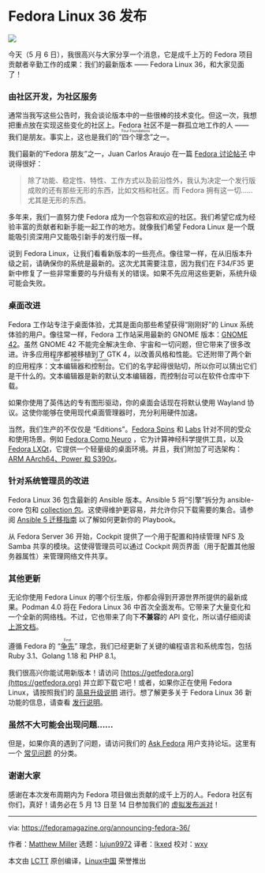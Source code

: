 [#]: subject: "Announcing Fedora Linux 36"
[#]: via: "https://fedoramagazine.org/announcing-fedora-36/"
[#]: author: "Matthew Miller https://fedoramagazine.org/author/mattdm/"
[#]: collector: "lujun9972"
[#]: translator: "lkxed"
[#]: reviewer: "wxy"
[#]: publisher: "wxy"
[#]: url: "https://linux.cn/article-14579-1.html"

Fedora Linux 36 发布
======

![](https://img.linux.net.cn/data/attachment/album/202205/11/162224g07rzfbbniwbrgbn.jpg)

今天（5 月 6 日），我很高兴与大家分享一个消息，它是成千上万的 Fedora 项目贡献者辛勤工作的成果：我们的最新版本 —— Fedora Linux 36，和大家见面了！

### 由社区开发，为社区服务

通常当我写这些公告时，我会谈论版本中的一些很棒的技术变化。但这一次，我想把重点放在实现这些变化的社区上。Fedora 社区不是一群孤立地工作的人 —— 我们是朋友。事实上，这也是我们的“<ruby>四个理念<rt>Four Foundations</rt></ruby>”之一。

我们最新的“Fedora 朋友”之一，Juan Carlos Araujo 在一篇 [Fedora 讨论帖子][2] 中说得很好：

> 除了功能、稳定性、特性、工作方式以及前沿性外，我认为决定一个发行版成败的还有那些无形的东西，比如文档和社区。而 Fedora 拥有这一切……尤其是无形的东西。

多年来，我们一直努力使 Fedora 成为一个包容和欢迎的社区。我们希望它成为经验丰富的贡献者和新手能一起工作的地方。就像我们希望 Fedora Linux 是一个既能吸引资深用户又能吸引新手的发行版一样。

说到 Fedora Linux，让我们看看新版本的一些亮点。像往常一样，在从旧版本升级之前，请确保你的系统是最新的。这次尤其需要注意，因为我们在 F34/F35 更新中修复了一些非常重要的与升级有关的错误。如果不先应用这些更新，系统升级可能会失败。

### 桌面改进

Fedora 工作站专注于桌面体验，尤其是面向那些希望获得“刚刚好”的 Linux 系统体验的用户。像往常一样，Fedora 工作站采用最新的 GNOME 版本：[GNOME 42][3]。虽然 GNOME 42 不能完全解决生命、宇宙和一切问题，但它带来了很多改进。许多应用程序都被移植到了 GTK 4，以改善风格和性能。它还附带了两个新的应用程序：<ruby>文本编辑器<rt>Text Editor</rt></ruby>和<ruby>控制台<rt>Console</rt></ruby>。它们的名字起得很贴切，所以你可以猜出它们是干什么的。文本编辑器是新的默认文本编辑器，而控制台可以在软件仓库中下载。

如果你使用了英伟达的专有图形驱动，你的桌面会话现在将默认使用 Wayland 协议。这使你能够在使用现代桌面管理器时，充分利用硬件加速。

当然，我们生产的不仅仅是 “Editions”。[Fedora Spins][4] 和 [Labs][5] 针对不同的受众和使用场景。例如 [Fedora Comp Neuro][6] ，它为计算神经科学提供工具，以及 [Fedora LXQt][7]，它提供一个轻量级的桌面环境。并且，我们附加了可选架构：[ARM AArch64、Power 和 S390x][8]。

### 针对系统管理员的改进

Fedora Linux 36 包含最新的 Ansible 版本。Ansible 5 将“引擎”拆分为 ansible-core 包和 [collection 包][9]。这使得维护更容易，并允许你只下载需要的集合。请参阅 [Ansible 5 迁移指南][10] 以了解如何更新你的 Playbook。

从 Fedora Server 36 开始，Cockpit 提供了一个用于配置和持续管理 NFS 及 Samba 共享的模块。这使得管理员可以通过 Cockpit 网页界面（用于配置其他服务器属性）来管理网络文件共享。

### 其他更新

无论你使用 Fedora Linux 的哪个衍生版，你都会得到开源世界所提供的最新成果。Podman 4.0 将在 Fedora Linux 36 中首次全面发布。它带来了大量变化和一个全新的网络栈。不过，它也带来了向下**不兼容**的 API 变化，所以请仔细阅读 [上游文档][11]。

遵循 Fedora 的 “<ruby>[争先][12]<rt>First</rt></ruby>” 理念，我们已经更新了关键的编程语言和系统库包，包括 Ruby 3.1、Golang 1.18 和 PHP 8.1。 

我们很高兴你能试用新版本！请访问 [https://getfedora.org](https://getfedora.org) 并立即下载它吧！或者，如果你正在使用 Fedora Linux，请按照我们的 [简易升级说明][13] 进行。想了解更多关于 Fedora Linux 36 新功能的信息，请查看 [发行说明][14]。

### 虽然不大可能会出现问题……

但是，如果你真的遇到了问题，请访问我们的 [Ask Fedora][15] 用户支持论坛。这里有一个 [常见问题][16] 的分类。

### 谢谢大家

感谢在本次发布周期内为 Fedora 项目做出贡献的成千上万的人。Fedora 社区有你们，真好！请务必在 5 月 13 日至 14 日参加我们的 [虚拟发布派对][17]！

--------------------------------------------------------------------------------

via: https://fedoramagazine.org/announcing-fedora-36/

作者：[Matthew Miller][a]
选题：[lujun9972][b]
译者：[lkxed](https://github.com/lkxed)
校对：[wxy](https://github.com/wxy)

本文由 [LCTT](https://github.com/LCTT/TranslateProject) 原创编译，[Linux中国](https://linux.cn/) 荣誉推出

[a]: https://fedoramagazine.org/author/mattdm/
[b]: https://github.com/lujun9972
[1]: https://fedoramagazine.org/wp-content/uploads/2022/05/f36-final-816x345.jpg
[2]: https://discussion.fedoraproject.org/t/the-end-of-my-distro-hopping-days/38445
[3]: https://release.gnome.org/42/
[4]: https://spins.fedoraproject.org/
[5]: https://labs.fedoraproject.org/
[6]: https://labs.fedoraproject.org/en/comp-neuro/
[7]: https://spins.fedoraproject.org/en/lxqt/
[8]: https://alt.fedoraproject.org/alt/
[9]: https://koji.fedoraproject.org/koji/search?match=glob&type=package&terms=ansible-collection*
[10]: https://docs.ansible.com/ansible/devel/porting_guides/porting_guide_5.html
[11]: https://podman.io/releases/2022/02/22/podman-release-v4.0.0.html
[12]: https://docs.fedoraproject.org/en-US/project/#_first
[13]: https://docs.fedoraproject.org/en-US/quick-docs/upgrading/
[14]: https://docs.fedoraproject.org/en-US/fedora/f36/release-notes/
[15]: https://ask.fedoraproject.org/
[16]: https://ask.fedoraproject.org/tags/c/common-issues/141/f36
[17]: https://hopin.com/events/fedora-linux-36-release-party/registration
